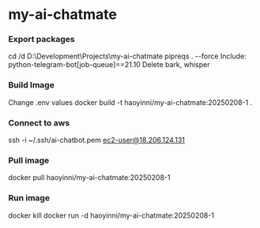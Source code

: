 # my-ai-chatmate
### Export packages
cd /d D:\Development\Projects\my-ai-chatmate
pipreqs . --force
Include: python-telegram-bot[job-queue]==21.10
Delete bark, whisper
### Build Image
Change .env values
docker build -t haoyinni/my-ai-chatmate:20250208-1 . 
### Connect to aws
ssh -i ~/.ssh/ai-chatbot.pem ec2-user@18.206.124.131
### Pull image
docker pull haoyinni/my-ai-chatmate:20250208-1
### Run image
docker kill <container-id>
docker run -d haoyinni/my-ai-chatmate:20250208-1
